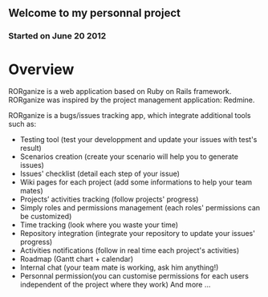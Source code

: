 ## Welcome to my personnal project
### Started on June 20 2012

# Overview

RORganize is a web application based on Ruby on Rails framework.
RORganize was inspired by the project management application: Redmine.

RORganize is a bugs/issues tracking app, which integrate additional tools such as:

+ Testing tool (test your developpment and update your issues with test's result)
+ Scenarios creation (create your scenario will help you to generate issues)
+ Issues' checklist (detail each step of your issue)
+ Wiki pages for each project (add some informations to help your team mates)
+ Projects’ activities tracking (follow projects' progress)
+ Simply roles and permissions management (each roles' permissions can be customized)
+ Time tracking (look where you waste your time)
+ Repository integration (integrate your repository to update your issues' progress)
+ Activities notifications (follow in real time each project's activities)
+ Roadmap (Gantt chart + calendar)
+ Internal chat (your team mate is working, ask him anything!)
+ Personnal permission(you can customise permissions for each users independent of the project where they work)
And more …
